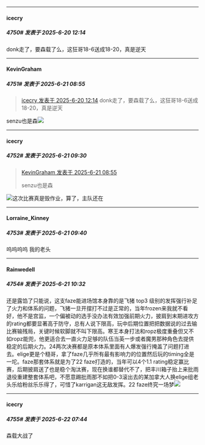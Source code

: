 ﻿
*****

####  icecry  
##### 4750#       发表于 2025-6-20 12:14

donk走了，要森载了么，这狂哥18-6送成18-20，真是逆天


*****

####  KevinGraham  
##### 4751#       发表于 2025-6-21 08:55

<blockquote><a href="httphttps://stage1st.com/2b/forum.php?mod=redirect&amp;goto=findpost&amp;pid=67970989&amp;ptid=1857369" target="_blank">icecry 发表于 2025-6-20 12:14</a>
donk走了，要森载了么，这狂哥18-6送成18-20，真是逆天</blockquote>
senzu也是森<img src="https://static.stage1st.com/image/smiley/face2017/037.png" referrerpolicy="no-referrer">


*****

####  icecry  
##### 4752#       发表于 2025-6-21 09:30

<blockquote><a href="httphttps://stage1st.com/2b/forum.php?mod=redirect&amp;goto=findpost&amp;pid=67975101&amp;ptid=1857369" target="_blank">KevinGraham 发表于 2025-6-21 08:55</a>

senzu也是森</blockquote>
<img src="https://static.stage1st.com/image/smiley/face2017/067.png" referrerpolicy="no-referrer">这次比赛真是毁作业，算了，主队还在


*****

####  Lorraine_Kinney  
##### 4753#       发表于 2025-6-21 09:40

呜呜呜呜 我的老头


*****

####  Rainwedell  
##### 4754#       发表于 2025-6-21 10:32

还是露馅了只能说，这支faze能进场馆本身靠的是飞猪 top3 级别的发挥强行补足了火力和体系的问题，飞猪一旦开摆打不过是正常的，当年frozen来我就不看好，他不是宫监，一个偏被动的选手没办法有效加强前期火力，披肩到末期进攻方的rating都要显著高于防守，总有人说下限高，玩中后期位置把把数据说的过去输比赛输残局，关键时候软脚就不叫下限高。寒王本身打法和ropz极度重叠但又不如ropz能兜，他更适合去一直火力足够的队伍当英一步或者魔男那种角色去提供稳定的后期火力。24两次决赛都是原本体系里面有人爆发强行掩盖了问题打进去。elige更是个糙哥，拿了faze几乎所有最有影响力的位置然后玩的timing全是一坨。faze那套体系就是为了22 faze打造的，当年可以4个1.1 rating稳定赢比赛，后期披肩送了也是稳个淘汰赛，现在换谁都替代不了，把丰川箱子抬上来批雨退役重建整套体系吧，不愿意踢批雨那不如把0-3滚出去的某加拿大人换elige组老头乐给粉丝乐乐得了，可惜了karrigan这无敌发挥。22 faze终究一场梦<img src="https://static.stage1st.com/image/smiley/face2017/187.png" referrerpolicy="no-referrer">


*****

####  icecry  
##### 4755#       发表于 2025-6-22 07:44

森载大战了

